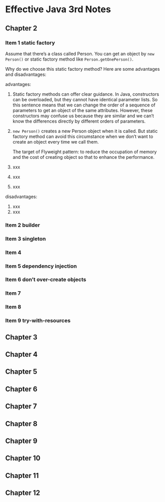 # Effective Java 3rd Notes

## Chapter 2

### Item 1 static factory

Assume that there’s a class called Person. You can get an object by `new Person()` or static factory method like `Person.getOnePerson()`.

Why do we choose this static factory method? Here are some advantages and disadvantages:

advantages:

1. Static factory methods can offer clear guidance. In Java, constructors can be overloaded, but they cannot have identical parameter lists. So this sentence means that we can change the order of a sequence of parameters to get an object of the same attributes. However, these constructors may confuse us because they are similar and we can’t know the differences directly by different orders of parameters.

2. `new Person()` creates a new Person object when it is called. But static factory method can avoid this circumstance when we don’t want to create an object every time we call them.

   The target of Flyweight pattern: to reduce the occupation of memory and the cost of creating object so that to enhance the performance.

3. xxx

4. xxx

5. xxx

disadvantages:

1. xxx
2. xxx

### Item 2 builder

### Item 3 singleton

### Item 4 

### Item 5 dependency injection

### Item 6 don’t over-create objects

### Item 7 

### Item 8 

### Item 9 try-with-resources

## Chapter 3

## Chapter 4

## Chapter 5

## Chapter 6

## Chapter 7

## Chapter 8

## Chapter 9

## Chapter 10

## Chapter 11

## Chapter 12